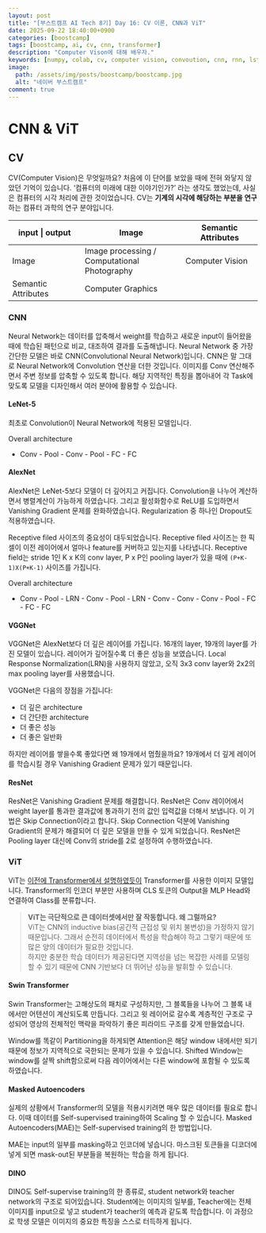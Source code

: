 ```yaml
---
layout: post
title: "[부스트캠프 AI Tech 8기] Day 16: CV 이론, CNN과 ViT"
date: 2025-09-22 18:40:00+0900
categories: [boostcamp]
tags: [boostcamp, ai, cv, cnn, transformer]
description: "Computer Vison에 대해 배우자."
keywords: [numpy, colab, cv, computer vision, convoution, cnn, rnn, lstm, seq2seq, attention, transformer, vit, swin transformer, mae, dino]
image:
  path: /assets/img/posts/boostcamp/boostcamp.jpg
  alt: "네이버 부스트캠프"
comment: true
---
```


# CNN & ViT

## CV

CV(Computer Vision)은 무엇일까요? 처음에 이 단어를 보았을 때에 전혀 와닿지 않았던 기억이 있습니다. ‘컴퓨터의 미래에 대한 이야기인가?’ 라는 생각도 했었는데, 사실은 컴퓨터의 시각 처리에 관한 것이었습니다. CV는 **기계의 시각에 해당하는 부분을 연구**하는 컴퓨터 과학의 연구 분야입니다. 

| input \| output     | Image                                           | Semantic Attributes |
|---------------------|-------------------------------------------------|---------------------|
| Image               | Image processing /<br>Computational Photography | Computer Vision     |
| Semantic Attributes | Computer Graphics                               |                     |

### CNN

Neural Network는 데이터를 압축해서 weight를 학습하고 새로운 input이 들어왔을 때에 학습된 패턴으로 비교, 대조하여 결과를 도출해냅니다. Neural Network 중 가장 간단한 모델은 바로 CNN(Convolutional Neural Network)입니다. CNN은 말 그대로 Neural Network에 Convolution 연산을 더한 것입니다. 이미지를 Conv 연산해주면서 주변 정보를 압축할 수 있도록 합니다. 해당 지역적인 특징을 뽑아내어 각 Task에 맞도록 모델을 디자인해서 여러 분야에 활용할 수 있습니다.


#### LeNet-5

최초로 Convolution이 Neural Network에 적용된 모델입니다.

Overall architecture
- Conv - Pool - Conv - Pool - FC - FC

#### AlexNet

AlexNet은 LeNet-5보다 모델이 더 깊어지고 커집니다. Convolution을 나누어 계산하면서 병렬계산이 가능하게 하였습니다. 그리고 활성화함수로 ReLU를 도입하면서 Vanishing Gradient 문제를 완화하였습니다. Regularization 중 하나인 Dropout도 적용하였습니다.

Receptive filed 사이즈의 중요성이 대두되었습니다. Receptive filed 사이즈는 한 픽셀이 이전 레이어에서 얼마나 feature를 커버하고 있는지를 나타냅니다. Receptive field는 stride 1인 K x K의 conv layer, P x P인 pooling layer가 있을 때에 ``(P+K-1)X(P+K-1)`` 사이즈를 가집니다.

Overall architecture
- Conv - Pool - LRN - Conv - Pool - LRN - Conv - Conv - Conv - Pool - FC - FC - FC

#### VGGNet

VGGNet은 AlexNet보다 더 깊은 레이어를 가집니다. 16개의 layer, 19개의 layer를 가진 모델이 있습니다. 레이어가 깊어질수록 더 좋은 성능을 보였습니다. Local Response Normalization(LRN)을 사용하지 않았고, 오직 3x3 conv layer와 2x2의 max pooling layer를 사용했습니다.

VGGNet은 다음의 장점을 가집니다:
- 더 깊은 architecture
- 더 간단한 architecture
- 더 좋은 성능
- 더 좋은 일반화

하지만 레이어를 쌓을수록 좋았다면 왜 19개에서 멈췄을까요? 19개에서 더 깊게 레이어를 학습시킬 경우 Vanishing Gradient 문제가 있기 때문입니다.

#### ResNet

ResNet은 Vanishing Gradient 문제를 해결합니다. ResNet은 Conv 레이어에서 weight layer를 통과한 결과값에 통과하기 전의 값인 입력값을 더해서 보냅니다. 이 기법은 Skip Connection이라고 합니다. Skip Connection 덕분에 Vanishing Gradient의 문제가 해결되어 더 깊은 모델을 만들 수 있게 되었습니다.
ResNet은 Pooling layer 대신에 Conv의 stride를 2로 설정하여 수행하였습니다. 


### ViT

ViT는 [이전에 Transformer에서 설명하였듯이](https://lnemo.github.io/posts/boostcamp-day13/#vit) Transformer를 사용한 이미지 모델입니다. Transformer의 인코더 부분만 사용하며 CLS 토큰의 Output을 MLP Head와 연결하여 Class를 분류합니다.

> **ViT는 극단적으로 큰 데이터셋에서만 잘 작동합니다. 왜 그럴까요?**  
> ViT는 CNN의 inductive bias(공간적 근접성 및 위치 불변성)을 가정하지 않기 때문입니다. 그래서 순전히 데이터에서 특성을 학습해야 하고 그렇기 때문에 또 많은 양의 데이터가 필요한 것입니다.  
> 하지만 충분한 학습 데이터가 제공된다면 지역성을 넘는 복잡한 사례를 모델링 할 수 있기 때문에 CNN 기반보다 더 뛰어난 성능을 발휘할 수 있습니다.

#### Swin Transformer

Swin Transformer는 고해상도의 패치로 구성하지만, 그 블록들을 나누어 그 블록 내에서만 어텐션이 계산되도록 만듭니다. 그리고 윗 레이어로 갈수록 계층적인 구조로 구성되어 영상의 전체적인 맥락을 파악하기 좋은 피라미드 구조를 갖게 만들었습니다.

Window를 똑같이 Partitioning을 하게되면 Attention은 해당 window 내에서만 되기 때문에 정보가 지역적으로 국한되는 문제가 있을 수 있습니다. Shifted Window는 window를 살짝 shift함으로써 다음 레이어에서는 다른 window에 포함될 수 있도록 하였습니다.

#### Masked Autoencoders

실제의 상황에서 Transformer의 모델을 적용시키려면 매우 많은 데이터를 필요로 합니다. 이때 데이터를 Self-supervised training하여 Scaling 할 수 있습니다. Masked Autoencoders(MAE)는 Self-supervised training의 한 방법입니다. 

MAE는 input의 일부를 masking하고 인코더에 넣습니다. 마스크된 토큰들을 디코더에 넣게 되면 mask-out된 부분들을 복원하는 학습을 하게 됩니다.

#### DINO

DINO도 Self-supervise training의 한 종류로, student network와 teacher network의 구조로 되어있습니다. Student에는 이미지의 일부를, Teacher에는 전체 이미지를 input으로 넣고 student가 teacher의 예측과 같도록 학습합니다. 이 과정으로 학생 모델은 이미지의 중요한 특징을 스스로 터득하게 됩니다.



